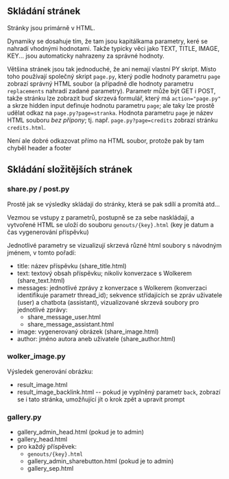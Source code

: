 ## Skládání stránek

Stránky jsou primárně v HTML.

Dynamiky se dosahuje tím, že tam jsou kapitálkama parametry, keré se nahradí vhodnými hodnotami.
Takže typicky věci jako TEXT, TITLE, IMAGE, KEY... jsou automaticky nahrazeny za správné hodnoty.

Většina stránek jsou tak jednoduché, že ani nemají vlastní PY skript. Místo toho používají společný skript `page.py`, který podle hodnoty parametru `page` zobrazí správný HTML soubor (a případně dle hodnoty parametru `replacements` nahradí zadané parametry).
Parametr může být GET i POST, takže stránku lze zobrazit buď skrzevá formulář, který má `action="page.py"` a skrze hidden input definuje hodnotu parametru `page`; ale taky lze prostě udělat odkaz na `page.py?page=stranka`.
Hodnota parametru `page` je název HTML souboru *bez přípony*; tj. např. `page.py?page=credits` zobrazí stránku `credits.html`.

Není ale dobré odkazovat přímo na HTML soubor, protože pak by tam chyběl header a footer

## Skládání složitějších stránek

### share.py / post.py
Prostě jak se výsledky skládají do stránky, která se pak sdílí a promítá atd...

Vezmou se vstupy z parametrů, postupně se za sebe naskládají, a vytvořené HTML se uloží do souboru `genouts/{key}.html` (key je datum a čas vygenerování příspěvku)

Jednotlivé parametry se vizualizují skrzevá různé html soubory s návodným jménem, v tomto pořadí:
* title: název příspěvku (share_title.html)
* text: textový obsah příspěvku; nikoliv konverzace s Wolkerem (share_text.html)
* messages: jednotlivé zprávy z konverzace s Wolkerem (konverzaci identifikuje parametr thread_id); sekvence střídajících se zpráv uživatele (user) a chatbota (assistant), vizualizované skrzevá soubory pro jednotlivé zprávy:
  * share_message_user.html
  * share_message_assistant.html
* image: vygenerovaný obrázek (share_image.html)
* author: jméno autora aneb uživatele (share_author.html)

### wolker_image.py
Výsledek generování obrázku:
* result_image.html
* result_image_backlink.html -- pokud je vyplněný parametr `back`, zobrazí se i tato stránka, umožňující jít o krok zpět a upravit prompt

### gallery.py
* gallery_admin_head.html (pokud je to admin)
* gallery_head.html
* pro každý příspěvek:
  * `genouts/{key}.html`
  * gallery_admin_sharebutton.html (pokud je to admin)
  * gallery_sep.html
